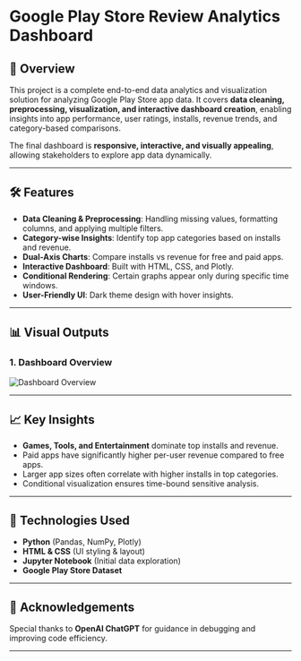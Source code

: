 ﻿# **Google Play Store Review Analytics Dashboard**

## 📌 **Overview**

This project is a complete end-to-end data analytics and visualization solution for analyzing Google Play Store app data.
It covers **data cleaning, preprocessing, visualization, and interactive dashboard creation**, enabling insights into app performance, user ratings, installs, revenue trends, and category-based comparisons.

The final dashboard is **responsive, interactive, and visually appealing**, allowing stakeholders to explore app data dynamically.

---

## 🛠 **Features**

* **Data Cleaning & Preprocessing**: Handling missing values, formatting columns, and applying multiple filters.
* **Category-wise Insights**: Identify top app categories based on installs and revenue.
* **Dual-Axis Charts**: Compare installs vs revenue for free and paid apps.
* **Interactive Dashboard**: Built with HTML, CSS, and Plotly.
* **Conditional Rendering**: Certain graphs appear only during specific time windows.
* **User-Friendly UI**: Dark theme design with hover insights.

---

## 📊 **Visual Outputs**

### **1. Dashboard Overview**

![Dashboard Overview]([images/dashboard_overview.png](https://github.com/Bkp108/Google_Play_Store_Data_Analysis/blob/main/FINAL_OUTPUT_PAGE.pdf))

---

## 📈 **Key Insights**

* **Games, Tools, and Entertainment** dominate top installs and revenue.
* Paid apps have significantly higher per-user revenue compared to free apps.
* Larger app sizes often correlate with higher installs in top categories.
* Conditional visualization ensures time-bound sensitive analysis.

---

## 📌 **Technologies Used**

* **Python** (Pandas, NumPy, Plotly)
* **HTML & CSS** (UI styling & layout)
* **Jupyter Notebook** (Initial data exploration)
* **Google Play Store Dataset**

---

## 🤝 **Acknowledgements**

Special thanks to **OpenAI ChatGPT** for guidance in debugging and improving code efficiency.

---


